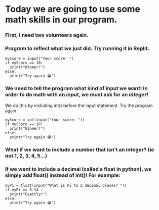 # Today we are going to use some math skills in our program. 

### First, I need two volunteers again. 

### Program to reflect what we just did. Try running it in Replit. 
```
myScore = input("Your score: ")
if myScore == 10:
  print("Winner!")
else:
  print("Try again 😭")
```
### We need to tell the program what kind of input we want! In order to do math with an *input*, we must ask for an *integer*! 

We do this by including int() before the input statement. Try the program again. 
```
myScore = int(input("Your score: "))
if myScore == 10:
  print("Winner!")
else:
  print("Try again 😭")
```

### What if we want to include a number that isn't an integer? (ie not 1, 2, 3, 4, 5...) 
### If we want to include a decimal (called a float in python), we simply add float() instead of int()! For example: 

```
myPi = float(input("What is Pi to 2 decimal places? "))
if myPi == 3.14 :
  print("Exactly!")
else:
  print("Try again 😭")
```

